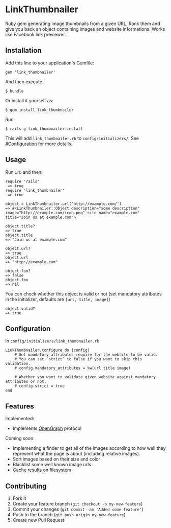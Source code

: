 # LinkThumbnailer

Ruby gem generating image thumbnails from a given URL. Rank them and give you back an object containing images and website informations. Works like Facebook link previewer.

## Installation

Add this line to your application's Gemfile:

    gem 'link_thumbnailer'

And then execute:

    $ bundle

Or install it yourself as:

    $ gem install link_thumbnailer

Run:

	$ rails g link_thumbnailer:install

This will add `link_thumbnailer.rb` to `config/initializers/`. See [#Configuration](https://github.com/gottfrois/link_thumbnailer#configuration) for more details.

## Usage

Run `irb` and then:

	require 'rails'
	 => true
	require 'link_thumbnailer'
	 => true
	
	object = LinkThumbnailer.url('http://example.com/')
	=> #<LinkThumbnailer::Object description="some description" image="http://example.com/icon.png" site_name="example.com" title="Join us at example.com">

	object.title?
 	=> true
 	object.title
 	=> "Join us at example.com"

 	object.url?
	=> true
	object.url
	=> "http://example.com"

	object.foo?
	=> false
	object.foo
	=> nil


You can check whether this object is valid or not (set mandatory attributes in the initializer, defaults are `[url, title, image]`)

	object.valid?
 	=> true

## Configuration

In `config/initializers/link_thumbnailer.rb`

	LinkThumbnailer.configure do |config|
		# Set mandatory attributes require for the website to be valid.
		# You can set `strict` to false if you want to skip this validation.
		# config.mandatory_attributes = %w(url title image)

		# Whether you want to validate given website against mandatory attributes or not.
		# config.strict = true
	end

## Features

Implemented:

- Implements [OpenGraph](http://ogp.me/) protocol

Coming soon:

- Implementing a finder to get all of the images according to how well they represent what the page is about (including relative images).
- Sort images based on their size and color
- Blacklist some well known image urls
- Cache results on filesystem

## Contributing

1. Fork it
2. Create your feature branch (`git checkout -b my-new-feature`)
3. Commit your changes (`git commit -am 'Added some feature'`)
4. Push to the branch (`git push origin my-new-feature`)
5. Create new Pull Request
